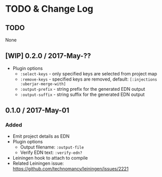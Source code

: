 # TODO & Change Log

## TODO

None


## [WIP] 0.2.0 / 2017-May-??

- Plugin options
  - `:select-keys`   - only specified keys are selected from project map
  - `:remove-keys`   - specified keys are removed, default: `[:injections :uberjar-merge-with]`
  - `:output-prefix` - string prefix for the generated EDN output
  - `:output-suffix` - string suffix for the generated EDN output


## 0.1.0 / 2017-May-01
### Added
- Emit project details as EDN
- Plugin options
  - Output filename: `:output-file`
  - Verify EDN text: `:verify-edn?`
- Leiningen hook to attach to compile
- Related Leiningen issue: https://github.com/technomancy/leiningen/issues/2221

